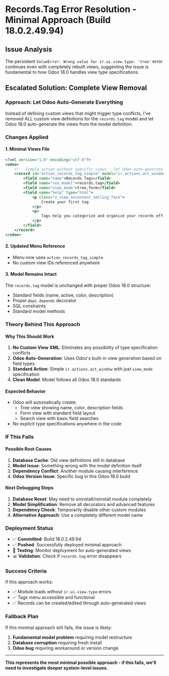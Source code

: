 # Records.Tag Error Resolution - Minimal Approach (Build 18.0.2.49.94)

## Issue Analysis
The persistent `ValueError: Wrong value for ir.ui.view.type: 'tree'` error continues even with completely rebuilt views, suggesting the issue is fundamental to how Odoo 18.0 handles view type specifications.

## Escalated Solution: Complete View Removal

### **Approach: Let Odoo Auto-Generate Everything**
Instead of defining custom views that might trigger type conflicts, I've removed ALL custom view definitions for the `records.tag` model and let Odoo 18.0 auto-generate the views from the model definition.

### **Changes Applied**

#### 1. Minimal Views File
```xml
<?xml version="1.0" encoding="utf-8"?>
<odoo>
    <!-- Simple action without specific views - let Odoo auto-generate -->
    <record id="action_records_tag_simple" model="ir.actions.act_window">
        <field name="name">Records Tags</field>
        <field name="res_model">records.tag</field>
        <field name="view_mode">tree,form</field>
        <field name="help" type="html">
            <p class="o_view_nocontent_smiling_face">
                Create your first tag
            </p>
            <p>
                Tags help you categorize and organize your records efficiently.
            </p>
        </field>
    </record>
</odoo>
```

#### 2. Updated Menu Reference
- Menu now uses `action_records_tag_simple`
- No custom view IDs referenced anywhere

#### 3. Model Remains Intact
The `records.tag` model is unchanged with proper Odoo 18.0 structure:
- Standard fields (name, active, color, description)
- Proper `@api.depends` decorator
- SQL constraints
- Standard model methods

### **Theory Behind This Approach**

#### Why This Should Work
1. **No Custom View XML**: Eliminates any possibility of type specification conflicts
2. **Odoo Auto-Generation**: Uses Odoo's built-in view generation based on field types
3. **Standard Action**: Simple `ir.actions.act_window` with just `view_mode` specification
4. **Clean Model**: Model follows all Odoo 18.0 standards

#### Expected Behavior
- Odoo will automatically create:
  - Tree view showing name, color, description fields
  - Form view with standard field layout
  - Search view with basic field searches
- No explicit type specifications anywhere in the code

### **If This Fails**

#### Possible Root Causes
1. **Database Cache**: Old view definitions still in database
2. **Model Issue**: Something wrong with the model definition itself
3. **Dependency Conflict**: Another module causing interference
4. **Odoo Version Issue**: Specific bug in this Odoo 18.0 build

#### Next Debugging Steps
1. **Database Reset**: May need to uninstall/reinstall module completely
2. **Model Simplification**: Remove all decorators and advanced features
3. **Dependency Check**: Temporarily disable other custom modules
4. **Alternative Approach**: Use a completely different model name

### **Deployment Status**
- ✅ **Committed**: Build 18.0.2.49.94
- ✅ **Pushed**: Successfully deployed minimal approach
- 🔄 **Testing**: Monitor deployment for auto-generated views
- 📊 **Validation**: Check if `records.tag` error disappears

### **Success Criteria**
If this approach works:
- ✅ Module loads without `ir.ui.view.type` errors
- ✅ Tags menu accessible and functional
- ✅ Records can be created/edited through auto-generated views

### **Fallback Plan**
If this minimal approach still fails, the issue is likely:
1. **Fundamental model problem** requiring model restructure
2. **Database corruption** requiring fresh install
3. **Odoo bug** requiring workaround or version change

---
**This represents the most minimal possible approach - if this fails, we'll need to investigate deeper system-level issues.**
